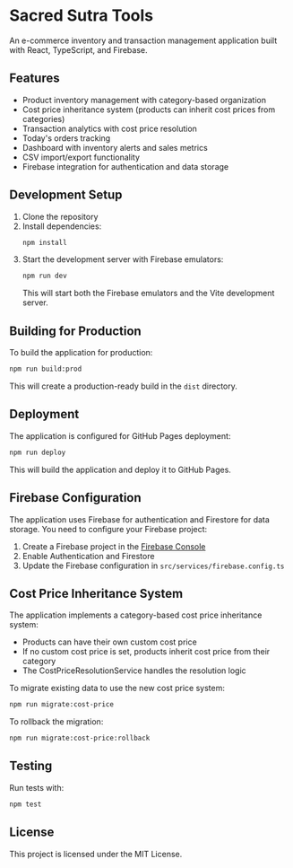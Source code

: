 # Sacred Sutra Tools

An e-commerce inventory and transaction management application built with React, TypeScript, and Firebase.

## Features

- Product inventory management with category-based organization
- Cost price inheritance system (products can inherit cost prices from categories)
- Transaction analytics with cost price resolution
- Today's orders tracking
- Dashboard with inventory alerts and sales metrics
- CSV import/export functionality
- Firebase integration for authentication and data storage

## Development Setup

1. Clone the repository
2. Install dependencies:
   ```bash
   npm install
   ```
3. Start the development server with Firebase emulators:
   ```bash
   npm run dev
   ```
   This will start both the Firebase emulators and the Vite development server.

## Building for Production

To build the application for production:

```bash
npm run build:prod
```

This will create a production-ready build in the `dist` directory.

## Deployment

The application is configured for GitHub Pages deployment:

```bash
npm run deploy
```

This will build the application and deploy it to GitHub Pages.

## Firebase Configuration

The application uses Firebase for authentication and Firestore for data storage. You need to configure your Firebase project:

1. Create a Firebase project in the [Firebase Console](https://console.firebase.google.com/)
2. Enable Authentication and Firestore
3. Update the Firebase configuration in `src/services/firebase.config.ts`

## Cost Price Inheritance System

The application implements a category-based cost price inheritance system:

- Products can have their own custom cost price
- If no custom cost price is set, products inherit cost price from their category
- The CostPriceResolutionService handles the resolution logic

To migrate existing data to use the new cost price system:

```bash
npm run migrate:cost-price
```

To rollback the migration:

```bash
npm run migrate:cost-price:rollback
```

## Testing

Run tests with:

```bash
npm test
```

## License

This project is licensed under the MIT License.
